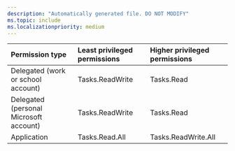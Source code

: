 ```yaml
---
description: "Automatically generated file. DO NOT MODIFY"
ms.topic: include
ms.localizationpriority: medium
---
```


|Permission type|Least privileged permissions|Higher privileged permissions|
|:---|:---|:---|
|Delegated (work or school account)|Tasks.ReadWrite|Tasks.Read|
|Delegated (personal Microsoft account)|Tasks.ReadWrite|Tasks.Read|
|Application|Tasks.Read.All|Tasks.ReadWrite.All|

